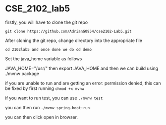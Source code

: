 # CSE_2102_lab5
firstly, you will have to clone the git repo

`git clone https://github.com/AdrianG0954/cse2102-Lab5.git`

After cloning the git repo, change directory into the appropriate file

`cd 2102lab5 and once done we do cd demo`

Set the java_home variable as follows

JAVA_HOME="/usr/" then export JAVA_HOME and then we can build using ./mvnw package

if you are unable to run and are getting an error: permission denied, this can be fixed by first running `chmod +x mvnw`

if you want to run test, you can use `./mvnw test`

you can then run
`./mvnw spring-boot:run`

you can then click open in browser.

